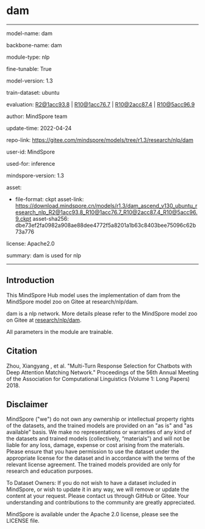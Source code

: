 # dam

---

model-name: dam

backbone-name: dam

module-type: nlp

fine-tunable: True

model-version: 1.3

train-dataset: ubuntu

evaluation: R2@1acc93.8 | R10@1acc76.7 | R10@2acc87.4 | R10@5acc96.9

author: MindSpore team

update-time: 2022-04-24

repo-link: <https://gitee.com/mindspore/models/tree/r1.3/research/nlp/dam>

user-id: MindSpore

used-for: inference

mindspore-version: 1.3

asset:

-
    file-format: ckpt
    asset-link: <https://download.mindspore.cn/models/r1.3/dam_ascend_v130_ubuntu_research_nlp_R2@1acc93.8_R10@1acc76.7_R10@2acc87.4_R10@5acc96.9.ckpt>
    asset-sha256: dbe73ef2fa0982a908ae88dee4772f5a8201a1b63c8403bee75096c62b73a776

license: Apache2.0

summary: dam is used for nlp

---

## Introduction

This MindSpore Hub model uses the implementation of dam from the MindSpore model zoo on Gitee at research/nlp/dam.

dam is a nlp network. More details please refer to the MindSpore model zoo on Gitee at [research/nlp/dam](https://gitee.com/mindspore/models/blob/r1.3/research/nlp/dam/README.md).

All parameters in the module are trainable.

## Citation

Zhou, Xiangyang , et al. "Multi-Turn Response Selection for Chatbots with Deep Attention Matching Network." Proceedings of the 56th Annual Meeting of the Association for Computational Linguistics (Volume 1: Long Papers) 2018.

## Disclaimer

MindSpore ("we") do not own any ownership or intellectual property rights of the datasets, and the trained models are provided on an "as is" and "as available" basis. We make no representations or warranties of any kind of the datasets and trained models (collectively, “materials”) and will not be liable for any loss, damage, expense or cost arising from the materials. Please ensure that you have permission to use the dataset under the appropriate license for the dataset and in accordance with the terms of the relevant license agreement. The trained models provided are only for research and education purposes.

To Dataset Owners: If you do not wish to have a dataset included in MindSpore, or wish to update it in any way, we will remove or update the content at your request. Please contact us through GitHub or Gitee. Your understanding and contributions to the community are greatly appreciated.

MindSpore is available under the Apache 2.0 license, please see the LICENSE file.
